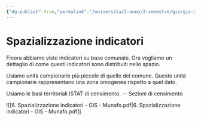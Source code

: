 ```yaml
---
{"dg-publish":true,"permalink":"/universita/2-anno/2-semestre/gis/gis-2/appunti/6-spazializzazione-indicatori/"}
---
```


# Spazializzazione indicatori
Finora abbiamo visto indicatori su base comunale.
Ora vogliamo un dettaglio di come questi indicatori sono distribuiti nello spazio.


Usiamo unità campionarie più piccole di quelle del comune.
Queste unità campionarie rappresentano una zona omogenea rispetto a quel dato.

Usiamo le basi territoriali ISTAT di censimento. -- Sezioni di censimento


![[6. Spazializzazione indicatori - GIS - Munafo.pdf\|6. Spazializzazione indicatori - GIS - Munafo.pdf]]

